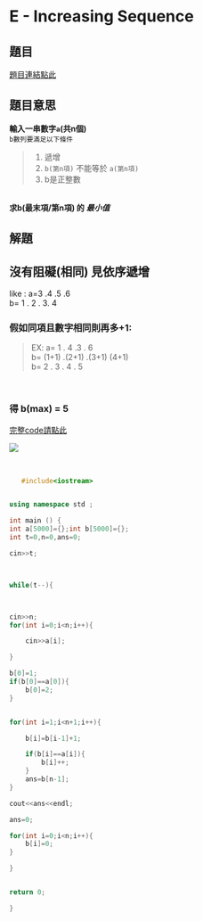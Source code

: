 # E - Increasing Sequence

## 題目
[題目連結點此](https://vjudge.net/contest/585165#problem/E)
<br>
## 題目意思
<strong> 輸入一串數字`a`(共n個) </strong> <br>
`b數列要滿足以下條件` <br>
> 1. 遞增
> 2. `b(第n項)` 不能等於 `a(第n項)`
> 3. b是正整數 <br>

<br>
<strong>求b(最末項/第n項) 的 <em>最小值</em></strong>

## 解題

## 沒有阻礙(相同) 見依序遞增
like : a=3 .4 .5 .6 <br>
b= 1 . 2 . 3. 4

### 假如同項且數字相同則再多+1:

>EX: a= 1 . 4  .3 . 6  <br>
>b= (1+1) .(2+1) .(3+1) (4+1) <br>
>b=  2 . 3 . 4  . 5 <br>

<br>

### 得 b(max) = 5




[完整code請點此](https://github.com/archue001/CPEB1005/blob/C---Aleksa-and-Stack/cpeE.cpp)   <br>

![](https://github.com/archue001/CPEB1005/blob/%E5%9C%96%E7%89%87/9822b8d476b9c35124db5364d017cc21808acf81.jpg)


<br>

```  cpp
   #include<iostream>


using namespace std ;

int main () {
int a[5000]={};int b[5000]={};
int t=0,n=0,ans=0;

cin>>t;



while(t--){



cin>>n;
for(int i=0;i<n;i++){

    cin>>a[i];

}

b[0]=1;
if(b[0]==a[0]){
    b[0]=2;
}


for(int i=1;i<n+1;i++){

    b[i]=b[i-1]+1;

    if(b[i]==a[i]){
        b[i]++;
    }
    ans=b[n-1];
}

cout<<ans<<endl;

ans=0;

for(int i=0;i<n;i++){
    b[i]=0;
}

}


return 0;

}
```
